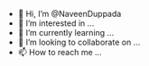 - 👋 Hi, I’m @NaveenDuppada
- 👀 I’m interested in ...
- 🌱 I’m currently learning ...
- 💞️ I’m looking to collaborate on ...
- 📫 How to reach me ...

<!---
NaveenDuppada/NaveenDuppada is a ✨ special ✨ repository because its `README.md` (this file) appears on your GitHub profile.
You can click the Preview link to take a look at your changes.
--->
